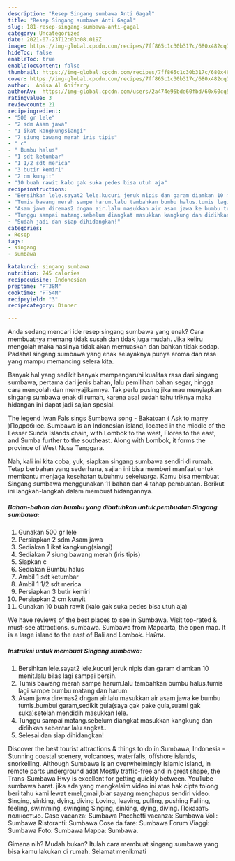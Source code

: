 ```yaml
---
description: "Resep Singang sumbawa Anti Gagal"
title: "Resep Singang sumbawa Anti Gagal"
slug: 181-resep-singang-sumbawa-anti-gagal
category: Uncategorized
date: 2021-07-23T12:03:08.019Z
image: https://img-global.cpcdn.com/recipes/7ff865c1c30b317c/680x482cq70/singang-sumbawa-foto-resep-utama.jpg
hideToc: false
enableToc: true
enableTocContent: false
thumbnail: https://img-global.cpcdn.com/recipes/7ff865c1c30b317c/680x482cq70/singang-sumbawa-foto-resep-utama.jpg
cover: https://img-global.cpcdn.com/recipes/7ff865c1c30b317c/680x482cq70/singang-sumbawa-foto-resep-utama.jpg
author:  Anisa Al Ghifarry
authorAv:  https://img-global.cpcdn.com/users/2a474e95bdd60fbd/60x60cq50/avatar.jpg
ratingvalue: 3
reviewcount: 21
recipeingredient:
- "500 gr lele"
- "2 sdm Asam jawa"
- "1 ikat kangkungsiangi"
- "7 siung bawang merah iris tipis"
- " c"
- " Bumbu halus"
- "1 sdt ketumbar"
- "1 1/2 sdt merica"
- "3 butir kemiri"
- "2 cm kunyit"
- "10 buah rawit kalo gak suka pedes bisa utuh aja"
recipeinstructions:
- "Bersihkan lele.sayat2 lele.kucuri jeruk nipis dan garam diamkan 10 menit.lalu bilas lagi sampai bersih."
- "Tumis bawang merah sampe harum.lalu tambahkan bumbu halus.tumis lagi sampe bumbu matang dan harum."
- "Asam jawa diremas2 dngan air.lalu masukkan air asam jawa ke bumbu tumis.bumbui garam,sedikit gula(saya gak pake gula,suami gak suka)setelah mendidih masukkan lele."
- "Tunggu sampai matang.sebelum diangkat masukkan kangkung dan didihkan sebentar lalu angkat.."
- "Sudah jadi dan siap dihidangkan!"
categories:
- Resep
tags:
- singang
- sumbawa

katakunci: singang sumbawa 
nutrition: 245 calories
recipecuisine: Indonesian
preptime: "PT38M"
cooktime: "PT54M"
recipeyield: "3"
recipecategory: Dinner

---
```



Anda sedang mencari ide resep singang sumbawa yang enak? Cara membuatnya memang tidak susah dan tidak juga mudah. Jika keliru mengolah maka hasilnya tidak akan memuaskan dan bahkan tidak sedap. Padahal singang sumbawa yang enak selayaknya punya aroma dan rasa yang mampu memancing selera kita.


Banyak hal yang sedikit banyak mempengaruhi kualitas rasa dari singang sumbawa, pertama dari jenis bahan, lalu pemilihan bahan segar, hingga cara mengolah dan menyajikannya. Tak perlu pusing jika mau menyiapkan singang sumbawa enak di rumah, karena asal sudah tahu triknya maka hidangan ini dapat jadi sajian spesial.

The legend Iwan Fals sings Sumbawa song - Bakatoan ( Ask to marry )Подробнее. Sumbawa is an Indonesian island, located in the middle of the Lesser Sunda Islands chain, with Lombok to the west, Flores to the east, and Sumba further to the southeast. Along with Lombok, it forms the province of West Nusa Tenggara.


Nah, kali ini kita coba, yuk, siapkan singang sumbawa sendiri di rumah. Tetap berbahan yang sederhana, sajian ini bisa memberi manfaat untuk membantu menjaga kesehatan tubuhmu sekeluarga. Kamu bisa membuat Singang sumbawa menggunakan 11 bahan dan 4 tahap pembuatan. Berikut ini langkah-langkah dalam membuat hidangannya.

<!--inarticleads1-->

##### Bahan-bahan dan bumbu yang dibutuhkan untuk pembuatan Singang sumbawa:

1. Gunakan 500 gr lele
1. Persiapkan 2 sdm Asam jawa
1. Sediakan 1 ikat kangkung(siangi)
1. Sediakan 7 siung bawang merah (iris tipis)
1. Siapkan  c
1. Sediakan  Bumbu halus
1. Ambil 1 sdt ketumbar
1. Ambil 1 1/2 sdt merica
1. Persiapkan 3 butir kemiri
1. Persiapkan 2 cm kunyit
1. Gunakan 10 buah rawit (kalo gak suka pedes bisa utuh aja)


We have reviews of the best places to see in Sumbawa. Visit top-rated &amp; must-see attractions. sumbawa. Sumbawa from Mapcarta, the open map. It is a large island to the east of Bali and Lombok. Найти. 

<!--inarticleads2-->

##### Instruksi untuk membuat Singang sumbawa:

1. Bersihkan lele.sayat2 lele.kucuri jeruk nipis dan garam diamkan 10 menit.lalu bilas lagi sampai bersih.
1. Tumis bawang merah sampe harum.lalu tambahkan bumbu halus.tumis lagi sampe bumbu matang dan harum.
1. Asam jawa diremas2 dngan air.lalu masukkan air asam jawa ke bumbu tumis.bumbui garam,sedikit gula(saya gak pake gula,suami gak suka)setelah mendidih masukkan lele.
1. Tunggu sampai matang.sebelum diangkat masukkan kangkung dan didihkan sebentar lalu angkat..
1. Selesai dan siap dihidangkan!

Discover the best tourist attractions &amp; things to do in Sumbawa, Indonesia - Stunning coastal scenery, volcanoes, waterfalls, offshore islands, snorkelling. Although Sumbawa is an overwhelmingly Islamic island, in remote parts underground adat Mostly traffic-free and in great shape, the Trans-Sumbawa Hwy is excellent for getting quickly between. YouTube sumbawa barat. jika ada yang mengkelaim video ini atas hak cipta tolong beri tahu kami lewat emel,gmail,biar sayang menghapus sendiri video. Singing, sinking, dying, diving Loving, leaving, pulling, pushing Falling, feeling, swimming, swinging Singing, sinking, dying, diving. Показать полностью. Case vacanza: Sumbawa Pacchetti vacanza: Sumbawa Voli: Sumbawa Ristoranti: Sumbawa Cose da fare: Sumbawa Forum Viaggi: Sumbawa Foto: Sumbawa Mappa: Sumbawa. 

Gimana nih? Mudah bukan? Itulah cara membuat singang sumbawa yang bisa kamu lakukan di rumah. Selamat menikmati
